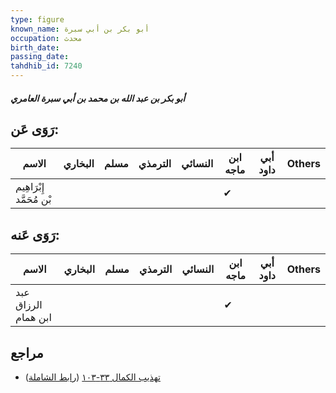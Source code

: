 ```yaml
---
type: figure
known_name: أبو بكر بن أبي سبرة
occupation: محدث
birth_date:
passing_date:
tahdhib_id: 7240
---
```

##### أبو بكر بن عبد الله بن محمد بن أبي سبرة العامري

## رَوَى عَن:
| الاسم                    | البخاري | مسلم | الترمذي | النسائي | ابن ماجه | أبي داود | Others |
| ------------------------ | ------- | ---- | ------- | ------- | -------- | -------- | ------ |
| إِبْرَاهِيم بْن مُحَمَّد |         |      |         |         | ✔        |          |        |
## رَوَى عَنه:
| الاسم               | البخاري | مسلم | الترمذي | النسائي | ابن ماجه | أبي داود | Others |
| ------------------- | ------- | ---- | ------- | ------- | -------- | -------- | ------ |
| عبد الرزاق ابن همام |         |      |         |         | ✔        |          |        |
## مراجع
- [تهذيب الكمال ٣٣-١٠٣](obsidian://open?vault=Tahdhib-al-Kamal&file=Figures/٧٢٤٠-أبو%20بكر%20بن%20عبد%20الله%20بن%20محمد%20بن%20أبي%20سبرة%20العامري) ([رابط الشاملة](https://shamela.ws/book/3722/17774))
